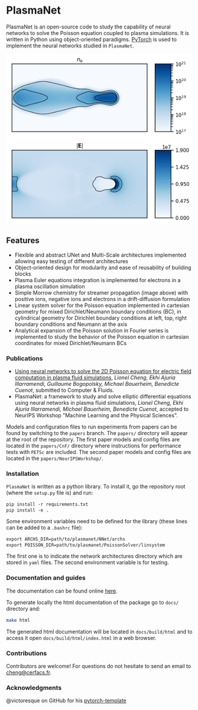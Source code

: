 # PlasmaNet

PlasmaNet is an open-source code to study the capability of neural networks to solve the Poisson equation coupled to plasma simulations. It is written in Python using object-oriented paradigms. [PyTorch](https://pytorch.org) is used to implement the neural networks studied in `PlasmaNet`.

![alt text](docs/images/streamer.png)

## Features

- Flexible and abstract UNet and Multi-Scale architectures implemented allowing easy testing of different architectures
- Object-oriented design for modularity and ease of reusability of building blocks
- Plasma Euler equations integration is implemented for electrons in a plasma oscillation simulation
- Simple Morrow chemistry for streamer propagation (image above) with positive ions, negative ions and electrons in a drift-diffusion formulation
- Linear system solver for the Poisson equation implemented in cartesian geometry for mixed Dirichlet/Neumann boundary conditions (BC), in cylindrical geometry for Dirichlet boundary conditions at left, top, right boundary conditions and Neumann at the axis
- Analytical expansion of the Poisson solution in Fourier series is implemented to study the behavior of the Poisson equation in cartesian coordinates for mixed Dirichlet/Neumann BCs

### Publications

- [Using neural networks to solve the 2D Poisson equation for electric field computation in plasma fluid simulations](https://arxiv.org/abs/2109.13076), *Lionel Cheng, Ekhi Ajuria Illarramendi, Guillaume Bogopolsky, Michael Bauerheim, Benedicte Cuenot*, submitted to Computer & Fluids.
- PlasmaNet: a framework to study and solve elliptic differential equations using neural networks in plasma fluid simulations, *Lionel Cheng, Ekhi Ajuria Illarramendi, Michael Bauerheim, Benedicte Cuenot*, accepted to NeurIPS Workshop "Machine Learning and the Physical Sciences".

Models and configuration files to run experiments from papers can be found by switching to the `papers` branch. The `papers/` directory will appear at the root of the repository. The first paper models and config files are located in the `papers/CnF/` directory where instructions for performance tests with `PETSc` are included. The second paper models and config files are located in the `papers/NeurIPSWorkshop/`.

### Installation

`PlasmaNet` is written as a python library. To install it, go the repository root (where the `setup.py` file is) and run:

```shell
pip install -r requirements.txt
pip install -e .
```

Some environment variables need to be defined for the library (these lines can be added to a `.bashrc` file):

```shell
export ARCHS_DIR=path/to/plasmanet/NNet/archs
export POISSON_DIR=path/to/plasmanet/PoissonSolver/linsystem
```

The first one is to indicate the network architectures directory which are stored in `yaml` files. The second environment variable is for testing.

### Documentation and guides

The documentation can be found online [here](https://plasmanet.readthedocs.io/en/latest/).

To generate locally the html documentation of the package go to `docs/` directory and:

```bash
make html
```

The generated html documentation will be located in `docs/build/html` and to access it open `docs/build/html/index.html` in a web browser.

### Contributions

Contributors are welcome! For questions do not hesitate to send an email to cheng@cerfacs.fr.

### Acknowledgments

@victoresque on GitHub for his [pytorch-template](https://github.com/victoresque/pytorch-template)